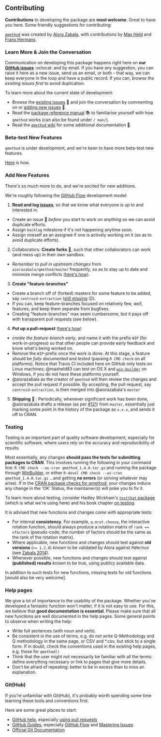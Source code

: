 ## Contributing


**Contributions** to developing the package are **most welcome**.
Great to have you here. Some friendly suggestions for contributing:

[`qmethod`](https://github.com/aiorazabala/qmethod) was created by [Aiora Zabala](http://www.landecon.cam.ac.uk/directory/aiora-zabala), with contributions by [Max Held](http://www.maxheld.de) and [Frans Hermans](www.maxheld.de).


### Learn More & Join the Conversation

Communication on developing this package happens right here on **our [GitHub issues](https://github.com/aiorazabala/qmethod/issues)** :octocat: and by email.
If you have any suggestion, you can raise it here as a new issue, send us an email, or both – that way, we can keep everyone in the loop and have a public record.
If you can, *browse the existing issues first* to avoid duplication.

To learn more about the current state of development:

- Browse the [existing issues](https://github.com/aiorazabala/qmethod/issues) :eyes: and join the conversation by commenting on or  [adding new issues](https://github.com/aiorazabala/qmethod/issues/new) :speech_balloon:.
- Read the [package reference manual](http://cran.r-project.org/web/packages/qmethod/qmethod.pdf) :books: to familiarise yourself with how `qmethod` works (can also be found under `/ man/`).
- Read the [`qmethod` wiki](https://github.com/aiorazabala/qmethod/wiki) for some additional documentation :notebook:.


### Beta-test New Features

`qmethod` is under development, and we're keen to have more beta-test new features.

[Here](https://github.com/aiorazabala/qmethod/wiki/Beta-testing) is how.


### Add New Features

There's so much more to do, and we're excited for new additions.

We're roughly following the [GitHub Flow](https://guides.github.com/introduction/flow/) development model:

1. **Read and log [issues](https://github.com/aiorazabala/qmethod/issues)**, so that we know what everyone is up to and interested in.
  - Create an issue :memo: *before* you start to work on *anything* so we can avoid duplicate efforts.
  -  Assign `backlog` milestone if it's not happening anytime soon.
  -  Assign oneself as an assignee if one is actively working on it (so as to avoid duplicate efforts).
2. Collaborators: **Create forks** :fork_and_knife:, such that other collaborators can work (and mess up) in their own sandbox.
  - *Remember to pull in upstream changes* from `aiorazabala/qmethod/master` frequently, so as to stay up to date and minimize merge conflicts ([here's how](https://help.github.com/articles/syncing-a-fork/)).
3. **Create "feature-branches"**
  - Create a branch off of (forked) masters for some feature to be added, say `centroid-extraction` ([still missing](https://github.com/aiorazabala/qmethod/issues/15) :wink:).
  - If you can, keep feature-branches focused on relatively few, *well*, features, and keep them separate from bugfixes.
  - Creating "feature-branches" max seem cumbersome, but it pays off with transparent pull requests (see below).
4. **Put up a pull-request** ([here's how](https://help.github.com/articles/using-pull-requests/))
  - *create the feature-branch early*, and name it with the prefix `WIP` (for work-in-progress) so that other people can provide early feedback and know what's being worked on.
  - Remove the `WIP`-prefix once the work is done.
    At this stage, a feature should be *fully documented* and *tested* (passing `R CMD check` on all platforms).
    Notice that Travis CI included here on GitHub only tests on Linux machines; @maxheld83 can test on OS X and [`win-builder`](http://win-builder.r-project.org/) on Windows, if you do not have these platforms yourself.
  - @aiorazabala as the creator of `qmethod` will then review the changes and accept the pull request if possible. 
  By accepting, the pull request, say `centroid-extraction`, is then merged into @aiorazabala's `master`
5. **Shipping** :ship: : Periodically, whenever significant work has been done, @aiorazabala drafts a release (as per [#121](https://github.com/aiorazabala/qmethod/issues/121)) from `master`, essentially just marking some point in the history of the package as `x.x.x`, and sends it off to CRAN.


### Testing

Testing is an important part of quality software development, especially for scientific software, where users rely on the accuracy and reproducibility of results.

Most essentially, any changes **should pass the tests for submitting packages to CRAN**. This involves running the following in your command line:
`R CMD check --as-cran qmethod_1.4.0.tar.gz`
and running the package through [WinBuilder](http://win-builder.r-project.org/), or
either `R-devel CMD check --as-cran qmethod_1.4.0.tar.gz`
...and getting **no errors** (or solving whatever may arise).
If in the [CRAN package checks for qmethod](https://cran.r-project.org/web/checks/check_results_qmethod.html), your changes induce any change in the 'OK' Status, the maintainer(s) will poke you to fix it.


To learn more about testing, consider Hadley Wickham's [`testthat` package](https://cran.r-project.org/package=testthat) (which is what we're using here) and his book chapter [on testing](http://r-pkgs.had.co.nz/tests.html).

It is advised that new functions and changes *come with* appropriate tests:

- For internal **consistency**. For example, `q.mrot.choose`, the interactive rotation function, should always produce a rotation matrix of `rank == nfactors` (pseudo-code; the number of factors should be the same as the rank of the rotation matrix).
- Where applicable, new functions and changes should test against **old versions** (`>= 1.2.0`) *known* to be validated by Aiora against `PQMethod` (see [Zabala 2014](http://journal.r-project.org/archive/2014-2/zabala.pdf)). 
- Whenever possible, new functions and changes should test against **(published) results** *known* to be true, using publicy available data.

In addition to such tests for new functions, missing tests for old functions [would also be very welcome].

### Help pages

We give a lot of importance to the usability of the package. Whether you've developed a fantastic function won't matter, if it is not easy to use. For this, we believe that **good documentation is essential**. Please make sure that all new functions are well documented in the help pages. Some general points to observe when writing the help:
- Write full sentences (with noun and verb).
- Be consistent in the use of terms, e.g. do not write Q-Methodology and Q methodology in the same page, or CSV and *.csv, but stick to a single form. If in doubt, check the conventions used in the existing help pages, e.g. those for `qmethod()`
- Think that the user might not necessarily be familiar with all the terms: define everything necessary or link to pages that give more details.
- Don't be afraid of repeating: better to be in excess than to miss an explanation.


### Git(Hub)

If you're unfamiliar with Git(Hub), it's probably worth spending some time learning these tools and conventions first.

Here are some great places to start:

- [GitHub help](https://help.github.com), especially [using pull requests](https://help.github.com/articles/using-pull-requests/)
- [GitHub Guides](https://help.github.com/articles/using-pull-requests/), especially [GitHub Flow](https://guides.github.com/introduction/flow) and [Mastering Issues](https://guides.github.com/features/issues)
- [Official Git Documentation](https://git-scm.com/doc)
